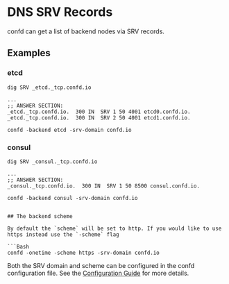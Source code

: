# DNS SRV Records

confd can get a list of backend nodes via SRV records. 

## Examples 

### etcd

```
dig SRV _etcd._tcp.confd.io
```

```
... 
;; ANSWER SECTION:
_etcd._tcp.confd.io.  300 IN  SRV 1 50 4001 etcd0.confd.io.
_etcd._tcp.confd.io.  300 IN  SRV 2 50 4001 etcd1.confd.io.
```

```
confd -backend etcd -srv-domain confd.io
```

### consul

```
dig SRV _consul._tcp.confd.io
```

```
...
;; ANSWER SECTION:
_consul._tcp.confd.io.  300 IN  SRV 1 50 8500 consul.confd.io.
```

```
confd -backend consul -srv-domain confd.io
```

```

## The backend scheme

By default the `scheme` will be set to http. If you would like to use https instead use the `-scheme` flag

```Bash
confd -onetime -scheme https -srv-domain confd.io
```

Both the SRV domain and scheme can be configured in the confd configuration file. See the [Configuration Guide](https://github.com/kelseyhightower/confd/wiki/Configuration-Guide) for more details.
